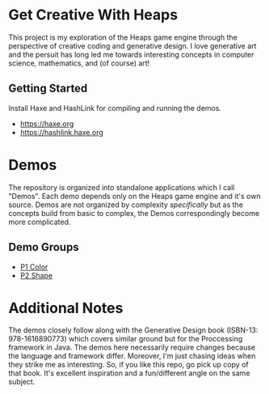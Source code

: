 # Get Creative With Heaps

This project is my exploration of the Heaps game engine through the perspective
of creative coding and generative design. I love generative art and the
persuit has long led me towards interesting concepts in computer science,
mathematics, and (of course) art!

## Getting Started

Install Haxe and HashLink for compiling and running the demos.

* https://haxe.org
* https://hashlink.haxe.org

# Demos

The repository is organized into standalone applications which I call "Demos".
Each demo depends only on the Heaps game engine and it's own source. Demos are
not organized by complexity *specifically* but as the concepts build from basic
to complex, the Demos correspondingly become more complicated.

## Demo Groups

* [P1 Color](https://github.com/BradLyman/learn_you_a_heaps/tree/master/P1-Color)
* [P2 Shape](https://github.com/BradLyman/learn_you_a_heaps/tree/master/P2-Shape)

# Additional Notes

The demos closely follow along with the Generative Design book (ISBN-13: 978-1616890773) 
which covers similar ground but for the Proccessing framework in Java. The demos
here necessarily require changes because the language and framework differ. Moreover,
I'm just chasing ideas when they strike me as interesting. So, if you like this repo,
go pick up copy of that book. It's excellent inspiration and a fun/different angle on 
the same subject.
